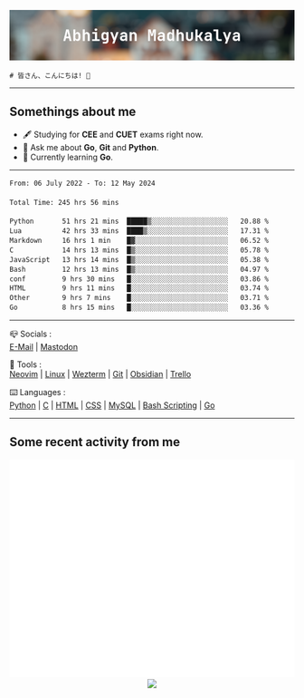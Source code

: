 ![header](./header.png)
```
# 皆さん、こんにちは! 👋
```
---

## Somethings about me
- 🖋️ Studying for **CEE** and **CUET** exams right now.
- 💬 Ask me about **Go**, **Git** and **Python**.
- 🔭 Currently learning **Go**.

---

<!--START_SECTION:waka-->

```txt
From: 06 July 2022 - To: 12 May 2024

Total Time: 245 hrs 56 mins

Python       51 hrs 21 mins  █████▒░░░░░░░░░░░░░░░░░░░   20.88 %
Lua          42 hrs 33 mins  ████▒░░░░░░░░░░░░░░░░░░░░   17.31 %
Markdown     16 hrs 1 min    █▓░░░░░░░░░░░░░░░░░░░░░░░   06.52 %
C            14 hrs 13 mins  █▒░░░░░░░░░░░░░░░░░░░░░░░   05.78 %
JavaScript   13 hrs 14 mins  █▒░░░░░░░░░░░░░░░░░░░░░░░   05.38 %
Bash         12 hrs 13 mins  █▒░░░░░░░░░░░░░░░░░░░░░░░   04.97 %
conf         9 hrs 30 mins   █░░░░░░░░░░░░░░░░░░░░░░░░   03.86 %
HTML         9 hrs 11 mins   █░░░░░░░░░░░░░░░░░░░░░░░░   03.74 %
Other        9 hrs 7 mins    █░░░░░░░░░░░░░░░░░░░░░░░░   03.71 %
Go           8 hrs 15 mins   █░░░░░░░░░░░░░░░░░░░░░░░░   03.36 %
```

<!--END_SECTION:waka-->

---

📪 Socials :<br>
[E-Mail](mailto:abhigyanmadhukalya@gmail.com) | <a rel="me" href="https://mastodon.social/@abhigyanmadhukalya">Mastodon</a>

🧰 Tools :<br>
[Neovim](https://neovim.oi) | [Linux](https://archlinux.org/) | [Wezterm](https://wezfurlong.org/wezterm/index.html) | [Git](https://git-scm.com/) | [Obsidian](https://obsidian.md) | [Trello](https://trello.com)

⌨️ Languages :<br>
[Python](https://python.org) | [C](https://www.iso.org/standard/74528.html) | [HTML](https://html.spec.whatwg.org/) | [CSS](https://www.w3.org/Style/CSS/Overview.en.html) | [MySQL](https://www.mysql.com/) | [Bash Scripting](https://www.gnu.org/software/bash/) | [Go](https://go.dev)

---

## Some recent activity from me
<p align="center">
  <img src="./github-metrics.svg" />
  <img src="https://github-profile-summary-cards.vercel.app/api/cards/profile-details?username=abhigyanmadhukalya&theme=github_dark" />
</p>

